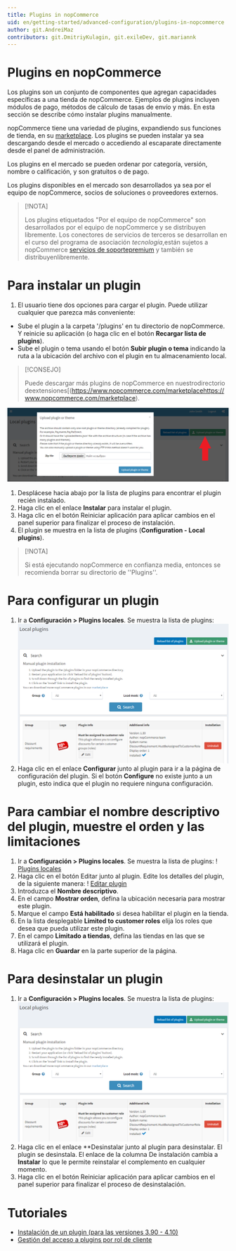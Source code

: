 ```yaml
---
title: Plugins in nopCommerce
uid: en/getting-started/advanced-configuration/plugins-in-nopcommerce
author: git.AndreiMaz
contributors: git.DmitriyKulagin, git.exileDev, git.mariannk
---
```


# Plugins en nopCommerce

Los plugins son un conjunto de componentes que agregan capacidades específicas a una tienda de nopCommerce. Ejemplos de plugins incluyen módulos de pago, métodos de cálculo de tasas de envío y más. En esta sección se describe cómo instalar plugins manualmente.

nopCommerce tiene una variedad de plugins, expandiendo sus funciones de tienda, en su [marketplace](http://www.nopcommerce.com/marketplace). Los plugins se pueden instalar ya sea descargando desde el mercado o accediendo al escaparate directamente desde el panel de administración.

Los plugins en el mercado se pueden ordenar por categoría, versión, nombre o calificación, y son gratuitos o de pago.

Los plugins disponibles en el mercado son desarrollados ya sea por el equipo de nopCommerce, socios de soluciones o proveedores externos.

> [!NOTA]
>
> Los plugins etiquetados "Por el equipo de nopCommerce" son desarrollados por el equipo de nopCommerce y se distribuyen libremente. Los conectores de servicios de terceros se desarrollan en el curso del programa de asociación *tecnología*,están sujetos a nopCommerce [servicios de soportepremium](http://www.nopcommerce.com/nopcommerce-premium-support-services) y también se distribuyenlibremente.

# Para instalar un plugin

1. El usuario tiene dos opciones para cargar el plugin. Puede utilizar cualquier que parezca más conveniente:
* Sube el plugin a la carpeta '/plugins'  en tu directorio de nopCommerce. Y reinicie su aplicación (o haga clic en el botón **Recargar lista de plugins**).  
* Sube el plugin o tema usando el botón **Subir plugin o tema**  indicando la ruta a la ubicación del archivo con el plugin en tu almacenamiento local.

> [!CONSEJO]
>
> Puede descargar más plugins de nopCommerce en nuestrodirectorio deextensiones[(https://www.nopcommerce.com/marketplacehttps://www.nopcommerce.com/marketplace).

![Subir plugin](_static/plugins-in-nopcommerce/plugin-upload.png)

1. Desplácese hacia abajo por la lista de plugins para encontrar el plugin recién instalado.
1. Haga clic en el enlace **Instalar**  para instalar el plugin.
1. Haga clic en el  botón Reiniciar aplicación para aplicar cambios en el panel superior para finalizar el proceso de instalación.
1. El plugin se muestra en la lista de plugins (**Configuration - Local plugins**).

> [!NOTA]
>
> Si está ejecutando nopCommerce en confianza media, entonces se recomienda borrar su directorio de ''Plugins''.  

# Para configurar un plugin

1. Ir a  **Configuración > Plugins locales**. Se muestra la lista de plugins:
![Plugins locales](_static/plugins-in-nopcommerce/local-plugins.png)
1. Haga clic en el enlace **Configurar**  junto al plugin para ir a la página de configuración del plugin. Si el botón **Configure**  no existe junto a un plugin, esto indica que el plugin no requiere ninguna configuración.

# Para cambiar el nombre descriptivo del plugin, muestre el orden y las limitaciones

1. Ir a  **Configuración > Plugins locales**. Se muestra la lista de plugins:
! [Plugins locales](_static/plugins-in-nopcommerce/local-plugins.png)
1. Haga clic en el botón Editar junto al plugin. Edite los detalles del plugin, de la siguiente manera:
! [Editar plugin](_static/plugins-in-nopcommerce/plugin-edit.jpg)
1. Introduzca el  **Nombre descriptivo**.
1. En el campo **Mostrar orden**, defina la ubicación necesaria para mostrar este plugin.
1. Marque el campo **Está habilitado**  si desea habilitar el plugin en la tienda.
1. En la lista desplegable **Limited to customer roles**  elija los roles que desea que pueda utilizar este plugin.
1. En el campo **Limitado a tiendas**,  defina las tiendas en las que se utilizará el plugin.
1. Haga clic en  **Guardar**  en la parte superior de la página.

# Para desinstalar un plugin

1. Ir a  **Configuración > Plugins locales**. Se muestra la lista de plugins:
![Plugins locales](_static/plugins-in-nopcommerce/local-plugins.png)
1. Haga clic en el enlace **Desinstalar junto al plugin para desinstalar. El plugin se desinstala. El enlace de la  columna De instalación  cambia a  **Instalar**  lo que le permite reinstalar el complemento en cualquier momento.
1. Haga clic en el  botón Reiniciar aplicación para aplicar cambios en el panel superior para finalizar el proceso de desinstalación.

# Tutoriales

- [Instalación de un plugin (para las versiones 3.90 - 4.10)](https://youtu.be/eLDsSm-4gKA)
- [Gestión del acceso a plugins por rol de cliente](https://www.youtube.com/watch?v=52lVVpQ3Qag)


